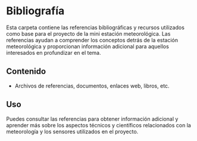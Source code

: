 # Bibliografía

Esta carpeta contiene las referencias bibliográficas y recursos utilizados como base para el proyecto de la mini estación meteorológica. Las referencias ayudan a comprender los conceptos detrás de la estación meteorológica y proporcionan información adicional para aquellos interesados en profundizar en el tema.

## Contenido

- Archivos de referencias, documentos, enlaces web, libros, etc.

## Uso

Puedes consultar las referencias para obtener información adicional y aprender más sobre los aspectos técnicos y científicos relacionados con la meteorología y los sensores utilizados en el proyecto.


